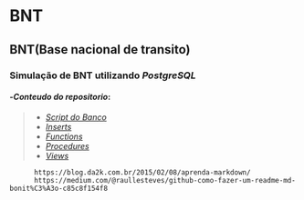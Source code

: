 # BNT  
## BNT(Base nacional de transito)
### Simulação de BNT utilizando _PostgreSQL_
#### -*Conteudo do repositorio*:

>
> * [*Script do Banco*](https://github.com/Brunbg/p3-BD2/blob/master/documentos/1-script-criacao.sql)
> * [*Inserts*](https://github.com/Brunbg/p3-BD2/blob/master/documentos/2-inserts.sql)
> * [*Functions*](https://github.com/Brunbg/p3-BD2/blob/master/documentos/3-views-funcoes-procedures.sql)
> * [*Procedures*](https://github.com/Brunbg/p3-BD2/blob/master/documentos/3-views-funcoes-procedures.sql)
> * [*Views*](https://github.com/Brunbg/p3-BD2/blob/master/documentos/3-views-funcoes-procedures.sql)
          
          https://blog.da2k.com.br/2015/02/08/aprenda-markdown/
          https://medium.com/@raullesteves/github-como-fazer-um-readme-md-bonit%C3%A3o-c85c8f154f8
